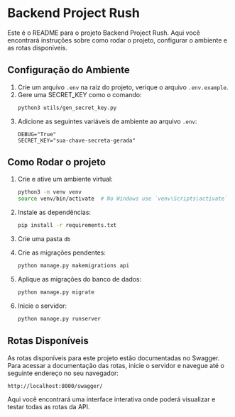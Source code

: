 # Backend Project Rush
Este é o README para o projeto Backend Project Rush. Aqui você encontrará instruções sobre como rodar o projeto, configurar o ambiente e as rotas disponíveis.

## Configuração do Ambiente

1. Crie um arquivo `.env` na raiz do projeto, verique o arquivo `.env.example`.
2. Gere uma SECRET_KEY como o comando:
    ```sh
    python3 utils/gen_secret_key.py
    ```
3. Adicione as seguintes variáveis de ambiente ao arquivo `.env`:
    ```env
    DEBUG="True"
    SECRET_KEY="sua-chave-secreta-gerada"
    ```

## Como Rodar o projeto

1. Crie e ative um ambiente virtual:
    ```sh
    python3 -m venv venv
    source venv/bin/activate  # No Windows use `venv\Scripts\activate`
    ```
2. Instale as dependências:
    ```sh
    pip install -r requirements.txt
    ```
3. Crie uma pasta ```db```

4. Crie as migrações pendentes:
    ```sh
    python manage.py makemigrations api
    ```
5. Aplique as migrações do banco de dados:
    ```sh
    python manage.py migrate
    ```
6. Inicie o servidor:
    ```sh
    python manage.py runserver
    ```

## Rotas Disponíveis

As rotas disponíveis para este projeto estão documentadas no Swagger. Para acessar a documentação das rotas, inicie o servidor e navegue até o seguinte endereço no seu navegador:

```
http://localhost:8000/swagger/
```

Aqui você encontrará uma interface interativa onde poderá visualizar e testar todas as rotas da API.

